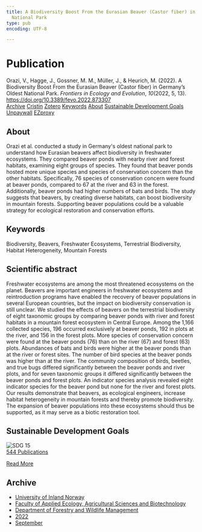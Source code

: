 ```yaml
---
title: A Biodiversity Boost From the Eurasian Beaver (Castor fiber) in Germany’s Oldest
  National Park
type: pub
encoding: UTF-8

---
```

<h1>Publication</h1>
<article id="csl-bib-container-IHY8BUWX" class="csl-bib-container">
  <div class="csl-bib-body"> <div class="csl-entry">Orazi, V., Hagge, J., Gossner, M. M., Müller, J., &#38; Heurich, M. (2022). A Biodiversity Boost From the Eurasian Beaver (Castor fiber) in Germany’s Oldest National Park. <i>Frontiers in Ecology and Evolution</i>, <i>10</i>(2022, 5, 13). <a href="https://doi.org/10.3389/fevo.2022.873307">https://doi.org/10.3389/fevo.2022.873307</a></div> </div>
  <div class="csl-bib-buttons">
    <a href="#taxonomy-article-IHY8BUWX" alt="archive" class="csl-bib-button">Archive</a>
    <a href="https://app.cristin.no/results/show.jsf?id=2048651" alt="Cristin" class="csl-bib-button">Cristin</a>
    <a href="http://zotero.org/groups/5881554/items/IHY8BUWX" alt="Zotero" class="csl-bib-button">Zotero</a>
    <a href="#keywords-article-IHY8BUWX" alt="keywords" class="csl-bib-button">Keywords</a>
    <a href="#about-article-IHY8BUWX" alt="about_pub" class="csl-bib-button">About</a>
    <a href="#sdg-article-IHY8BUWX" alt="sdg" class="csl-bib-button">Sustainable Development Goals</a>
    <a href="https://www.frontiersin.org/articles/10.3389/fevo.2022.873307/pdf" alt="Unpaywall" class="csl-bib-button">Unpaywall</a>
    <a href="https://www.frontiersin.org/articles/10.3389/fevo.2022.873307/pdf" alt="EZproxy" class="csl-bib-button">EZproxy</a>
  </div>
  <div id="csl-bib-meta-container-IHY8BUWX"></div>
</article>
<div id="csl-bib-meta-IHY8BUWX" class="csl-bib-meta">
  <article id="about-article-IHY8BUWX" class="about_pub-article">
    <h1>About</h1>
    Orazi et al. conducted a study in Germany's oldest national park to understand how Eurasian beavers affect biodiversity in freshwater ecosystems. They compared beaver ponds with nearby river and forest habitats, examining eight groups of species. They found that beaver ponds hosted more unique species and species of conservation concern than the other habitats. Specifically, 76 species of conservation concern were found at beaver ponds, compared to 67 at the river and 63 in the forest. Additionally, beaver ponds had higher numbers of bats and birds. The study suggests that beavers, by creating diverse habitats, can boost biodiversity in mountain forests. Supporting beaver populations could be a valuable strategy for ecological restoration and conservation efforts.
  </article>
  <article id="keywords-article-IHY8BUWX" class="keywords-article">
    <h1>Keywords</h1>
    Biodiversity, Beavers, Freshwater Ecosystems, Terrestrial Biodiversity, Habitat Heterogeneity, Mountain Forests
  </article>
  <article id="abstract-article-IHY8BUWX" class="abstract-article">
    <h1>Scientific abstract</h1>
    Freshwater ecosystems are among the most threatened ecosystems on the planet. Beavers are important engineers in freshwater ecosystems and reintroduction programs have enabled the recovery of beaver populations in several European countries, but the impact on biodiversity conservation is still unclear. We studied the effects of beavers on the terrestrial biodiversity of eight taxonomic groups by comparing beaver ponds with river and forest habitats in a mountain forest ecosystem in Central Europe. Among the 1,166 collected species, 196 occurred exclusively at beaver ponds, 192 in plots at the river, and 156 in the forest plots. More species of conservation concern were found at the beaver ponds (76) than on the river (67) and forest (63) plots. Abundances of bats and birds were higher at the beaver ponds than at the river or forest sites. The number of bird species at the beaver ponds was higher than at the river. The community composition of birds, beetles, and true bugs differed significantly between the beaver ponds and river plots, and for seven taxonomic groups it differed significantly between the beaver ponds and forest plots. An indicator species analysis revealed eight indicator species for the beaver pond but none for the river and forest plots. Our results demonstrate that beavers, as ecological engineers, increase habitat heterogeneity in mountain forests and thereby promote biodiversity. The expansion of beaver populations into these ecosystems should thus be supported, as it may serve as a biotic restoration tool.
  </article>
  <article id="sdg-article-IHY8BUWX" class="sdg-article">
    <h1>Sustainable Development Goals</h1>
    <div class="sdg-container"><div id="sdg15" class="sdg">
        <img src="{{< params subfolder >}}images/sdg/sdg15_en.png" class="image" alt="SDG 15">
        <div class="sdg-overlay">
          <a href="{{< params subfolder >}}en/archive/?sdg=15#archive" class="sdg-publication-count"><span>544</span> Publications</a>
          <p><a href="https://sdgs.un.org/goals/goal15" class="sdg-read-more">Read More</a></p>
        </div>
      </div></div>
  </article>
  <article id="taxonomy-article-IHY8BUWX" class="taxonomy-article">
    <h1>Archive</h1>
    <ul>
      <li><a href="{{< params subfolder >}}en/archive/?key=3DCRN523">University of Inland Norway</a></li>
      <li><a href="{{< params subfolder >}}en/archive/?key=T77LXH6D">Faculty of Applied Ecology, Agricultural Sciences and Biotechnology</a></li>
      <li><a href="{{< params subfolder >}}en/archive/?key=7TRARPE3">Department of Forestry and Wildlife Management</a></li>
      <li><a href="{{< params subfolder >}}en/archive/?key=H9K9UC39">2022</a></li>
      <li><a href="{{< params subfolder >}}en/archive/?key=STM4XRGY">September</a></li>
    </ul>
  </article>
</div>
